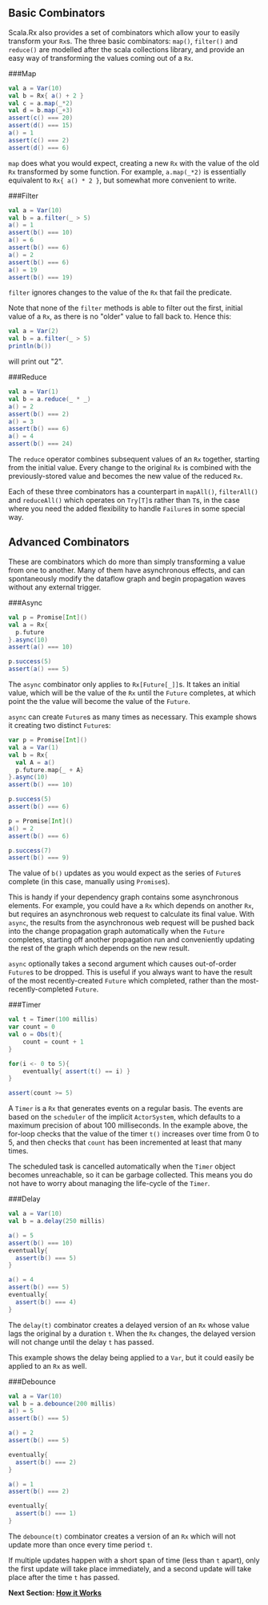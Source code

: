 Basic Combinators
-----------------
Scala.Rx also provides a set of combinators which allow your to easily transform your `Rx`s. The three basic combinators: `map()`, `filter()` and `reduce()` are modelled after the scala collections library, and provide an easy way of transforming the values coming out of a `Rx`.

###Map
```scala
val a = Var(10)
val b = Rx{ a() + 2 }
val c = a.map(_*2)
val d = b.map(_+3)
assert(c() === 20)
assert(d() === 15)
a() = 1
assert(c() === 2)
assert(d() === 6)
```

`map` does what you would expect, creating a new `Rx` with the value of the old `Rx` transformed by some function. For example, `a.map(_*2)` is essentially equivalent to `Rx{ a() * 2 }`, but somewhat more convenient to write.

###Filter
```scala
val a = Var(10)
val b = a.filter(_ > 5)
a() = 1
assert(b() === 10)
a() = 6
assert(b() === 6)
a() = 2
assert(b() === 6)
a() = 19
assert(b() === 19)
```

`filter` ignores changes to the value of the `Rx` that fail the predicate.

Note that none of the `filter` methods is able to filter out the first, initial value of a `Rx`, as there is no "older" value to fall back to. Hence this:

```scala
val a = Var(2)
val b = a.filter(_ > 5)
println(b())
```

will print out "2".

###Reduce
```scala
val a = Var(1)
val b = a.reduce(_ * _)
a() = 2
assert(b() === 2)
a() = 3
assert(b() === 6)
a() = 4
assert(b() === 24)
```

The `reduce` operator combines subsequent values of an `Rx` together, starting from the initial value. Every change to the original `Rx` is combined with the previously-stored value and becomes the new value of the reduced `Rx`.

Each of these three combinators has a counterpart in `mapAll()`, `filterAll()` and `reduceAll()` which operates on `Try[T]`s rather than `T`s, in the case where you need the added flexibility to handle `Failure`s in some special way.

Advanced Combinators
--------------------
These are combinators which do more than simply transforming a value from one to another. Many of them have asynchronous effects, and can spontaneously modify the dataflow graph and begin propagation waves without any external trigger.

###Async

```scala
val p = Promise[Int]()
val a = Rx{
  p.future
}.async(10)
assert(a() === 10)

p.success(5)
assert(a() === 5)
```

The `async` combinator only applies to `Rx[Future[_]]`s. It takes an initial value, which will be the value of the `Rx` until the `Future` completes, at which point the the value will become the value of the `Future`.

`async` can create `Future`s as many times as necessary. This example shows it creating two distinct `Future`s:

```scala
var p = Promise[Int]()
val a = Var(1)
val b = Rx{
  val A = a()
  p.future.map{_ + A}
}.async(10)
assert(b() === 10)

p.success(5)
assert(b() === 6)

p = Promise[Int]()
a() = 2
assert(b() === 6)

p.success(7)
assert(b() === 9)
```

The value of `b()` updates as you would expect as the series of `Future`s complete (in this case, manually using `Promise`s).

This is handy if your dependency graph contains some asynchronous elements. For example, you could have a `Rx` which depends on another `Rx`, but requires an asynchronous web request to calculate its final value. With `async`, the results from the asynchronous web request will be pushed back into the change propagation graph automatically when the `Future` completes, starting off another propagation run and conveniently updating the rest of the graph which depends on the new result.

`async` optionally takes a second argument which causes out-of-order `Future`s to be dropped. This is useful if you always want to have the result of the most recently-created `Future` which completed, rather than the most-recently-completed `Future`.

###Timer

```scala
val t = Timer(100 millis)
var count = 0
val o = Obs(t){
    count = count + 1
}

for(i <- 0 to 5){
    eventually{ assert(t() == i) }
}

assert(count >= 5)
```

A `Timer` is a `Rx` that generates events on a regular basis. The events are based on the `scheduler` of the implicit `ActorSystem`, which defaults to a maximum precision of about 100 milliseconds. In the example above, the for-loop checks that the value of the timer `t()` increases over time from 0 to 5, and then checks that `count` has been incremented at least that many times.


The scheduled task is cancelled automatically when the `Timer` object becomes unreachable, so it can be garbage collected. This means you do not have to worry about managing the life-cycle of the `Timer`.

###Delay
```scala
val a = Var(10)
val b = a.delay(250 millis)

a() = 5
assert(b() === 10)
eventually{
  assert(b() === 5)
}

a() = 4
assert(b() === 5)
eventually{
  assert(b() === 4)
}
```

The `delay(t)` combinator creates a delayed version of an `Rx` whose value lags the original by a duration `t`. When the `Rx` changes, the delayed version will not change until the delay `t` has passed.

This example shows the delay being applied to a `Var`, but it could easily be applied to an `Rx` as well.

###Debounce
```scala
val a = Var(10)
val b = a.debounce(200 millis)
a() = 5
assert(b() === 5)

a() = 2
assert(b() === 5)

eventually{
  assert(b() === 2)
}

a() = 1
assert(b() === 2)

eventually{
  assert(b() === 1)
}
```

The `debounce(t)` combinator creates a version of an `Rx` which will not update more than once every time period `t`.

If multiple updates happen with a short span of time (less than `t` apart), only the first update will take place immediately, and a second update will take place after the time `t` has passed.

**Next Section: [How it Works](https://github.com/lihaoyi/scala.rx/wiki/How-it-Works)**
